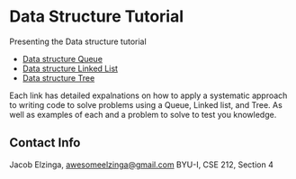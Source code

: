 # Data Structure Tutorial
Presenting the Data structure tutorial
* [Data structure Queue](https://github.com/ghostrider86/data_structure_final/blob/main/Queue.md)
* [Data structure Linked List](https://github.com/ghostrider86/data_structure_final/blob/main/linked_list.md)
* [Data structure Tree]()

Each link has detailed expalnations on how to apply a systematic approach to writing code to solve problems using a Queue, Linked list, and Tree. 
As well as examples of each and a problem to solve to test you knowledge.

## Contact Info
Jacob Elzinga, awesomeelzinga@gmail.com
BYU-I, CSE 212, Section 4
